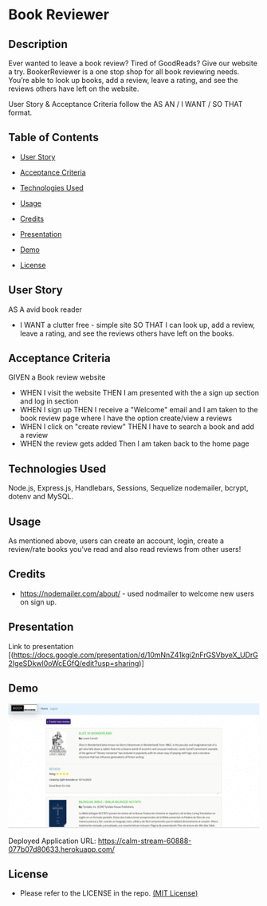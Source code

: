 # Book Reviewer

## Description

Ever wanted to leave a book review? Tired of GoodReads? Give our website a try. BookerReviewer is a one stop shop for all book reviewing needs. You’re able to look up books, add a review, leave a rating, and see the reviews others have left on the website.

User Story & Acceptance Criteria follow the AS AN / I WANT / SO THAT format.

## Table of Contents

* [User Story](#user-story) 
  
* [Acceptance Criteria](#acceptance-criteria)
  
* [Technologies Used](#technologies-used)  

* [Usage](#usage)

* [Credits](#credits)

* [Presentation](#presentation) 

* [Demo](#demo) 

* [License](#license) 



## User Story

AS A avid book reader 

* I WANT a clutter free - simple site
    SO THAT I can look up, add a review, leave a rating, and see the reviews others have left on the books.

## Acceptance Criteria

GIVEN a Book review website

* WHEN I visit the website 
    THEN I am presented with the a sign up section and log in section 
* WHEN I sign up
    THEN I receive a "Welcome" email and I am taken to the book review page where I have the option create/view a reviews
* WHEN I click on "create review" 
    THEN I have to search a book and add a review
* WHEN the review gets added
    Then I am taken back to the home page


## Technologies Used

Node.js, Express.js, Handlebars, Sessions, Sequelize nodemailer, bcrypt, dotenv and MySQL.


## Usage

As mentioned above, users can create an account, login, create a review/rate books you've read and also read reviews from other users!


## Credits

- https://nodemailer.com/about/ - used nodmailer to welcome new users on sign up.


## Presentation

Link to presentation [(https://docs.google.com/presentation/d/10mNnZ41kgi2nFrGSVbyeX_UDrG2IgeSDkwl0oWcEGfQ/edit?usp=sharing)]


## Demo

<img src='/public/imgs/Demo.png'>

Deployed Application URL: https://calm-stream-60888-077b07d80633.herokuapp.com/

## License

* Please refer to the LICENSE in the repo. <a href="https://github.com/SajithAravindan/E-commerce_APP/blob/main/LICENSE">(MIT License)</a>


